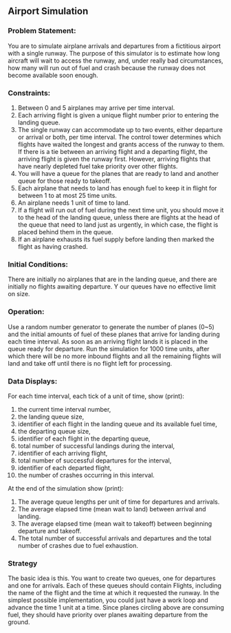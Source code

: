 ## Airport Simulation
### Problem Statement:You are to simulate airplane arrivals and departures from a fictitious airport with a single runway. The purpose of this simulator is to estimate how long aircraft will wait to access the runway, and, under really bad circumstances, how many will run out of fuel and crash because the runway does not become available soon enough.### Constraints:1. Between 0 and 5 airplanes may arrive per time interval.2. Each arriving flight is given a unique flight number prior to entering the landing queue.3. The single runway can accommodate up to two events, either departure or arrival or both, per time interval. The control tower determines which flights have waited the longest and grants access of the runway to them. If there is a tie between an arriving flight and a departing flight, the arriving flight is given the runway first. However, arriving flights that have nearly depleted fuel take priority over other flights.4. You will have a queue for the planes that are ready to land and another queue for those ready to takeoff.5. Each airplane that needs to land has enough fuel to keep it in flight for between 1 to at most 25 time units.6. An airplane needs 1 unit of time to land.7. If a flight will run out of fuel during the next time unit, you should move it to the head of the landing queue, unless there are flights at the head of the queue that need to land just as urgently, in which case, the flight is placed behind them in the queue.8. If an airplane exhausts its fuel supply before landing then marked the flight as having crashed.
### Initial Conditions:There are initially no airplanes that are in the landing queue, and there are initially no flights awaiting departure. Y our queues have no effective limit on size.### Operation:Use a random number generator to generate the number of planes (0~5) and the initial amounts of fuel of these planesthat arrive for landing during each time interval. As soon as an arriving flight lands it is placed in the queue ready for departure. Run the simulation for 1000 time units, after which there will be no more inbound flights and all the remaining flights will land and take off until there is no flight left for processing.### Data Displays:For each time interval, each tick of a unit of time, show (print):
1. the current time interval number,2. the landing queue size,3. identifier of each flight in the landing queue and its available fuel time,4. the departing queue size,5. identifier of each flight in thedeparting queue,6. total number of successful landingsduring the interval,7. identifier of each arriving flight,8. total number of successful departuresfor the interval,9. identifier of each departed flight,10. the number of crashes occurring in thisinterval.

At the end of the simulation show (print):

1. The average queue lengths per unit oftime for departures and arrivals.2. The average elapsed time (mean waitto land) between arrival and landing.
3. The average elapsed time (mean wait to takeoff) between beginningdeparture and takeoff.4. The total number of successful arrivalsand departures and the total number of crashes due to fuel exhaustion.
### StrategyThe basic idea is this. You want to create two queues, one for departures and one for arrivals. Each of these queues should contain Flights, including the name of the flight and the time at which it requested the runway.In the simplest possible implementation, you could just have a work loop and advance the time 1 unit at a time. Since planes circling above are consuming fuel, they should have priority over planes awaiting departure from the ground.